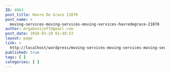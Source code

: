 ```yaml
---
ID: 8963
post_title: Havre De Grace 21078
post_name: >
  moving-services-moving-services-moving-services-havredegrace-21078
author: mrgabonijeff@gmail.com
post_date: 2018-03-28 01:48:33
layout: page
link: >
  http://localhost/wordpress/moving-services-moving-services-moving-services-havredegrace-21078/
published: true
tags: [ ]
categories: [ ]
---
```

